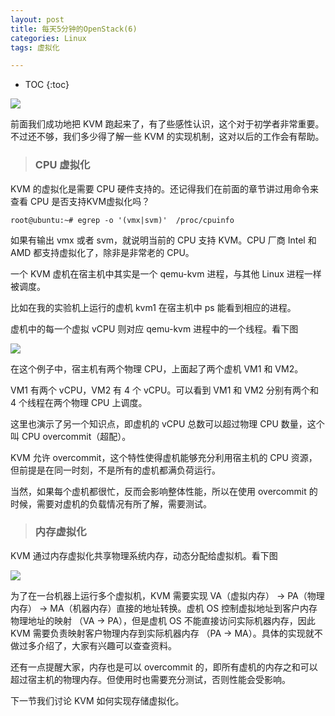```yaml
---
layout: post
title: 每天5分钟的OpenStack(6)
categories: Linux
tags: 虚拟化

---
```


* TOC
{:toc}

![](http://shurriklab.qiniudn.com/4qe2np316dzk6jxy1ren4sxbyy.png)

前面我们成功地把 KVM 跑起来了，有了些感性认识，这个对于初学者非常重要。不过还不够，我们多少得了解一些 KVM 的实现机制，这对以后的工作会有帮助。

>### CPU 虚拟化

KVM 的虚拟化是需要 CPU 硬件支持的。还记得我们在前面的章节讲过用命令来查看 CPU 是否支持KVM虚拟化吗？

`root@ubuntu:~# egrep -o '(vmx|svm)'  /proc/cpuinfo`

如果有输出 vmx 或者 svm，就说明当前的 CPU 支持 KVM。CPU 厂商 Intel 和 AMD 都支持虚拟化了，除非是非常老的 CPU。

一个 KVM 虚机在宿主机中其实是一个 qemu-kvm 进程，与其他 Linux 进程一样被调度。

比如在我的实验机上运行的虚机 kvm1 在宿主机中 ps 能看到相应的进程。

虚机中的每一个虚拟 vCPU 则对应 qemu-kvm 进程中的一个线程。看下图

![](http://shurriklab.qiniudn.com/4d9kqmz099cqhvhga1yxup1egs.png)

在这个例子中，宿主机有两个物理 CPU，上面起了两个虚机 VM1 和 VM2。

VM1 有两个 vCPU，VM2 有 4 个 vCPU。可以看到 VM1 和 VM2 分别有两个和 4 个线程在两个物理 CPU 上调度。

这里也演示了另一个知识点，即虚机的 vCPU 总数可以超过物理 CPU 数量，这个叫 CPU overcommit（超配）。

KVM 允许 overcommit，这个特性使得虚机能够充分利用宿主机的 CPU 资源，但前提是在同一时刻，不是所有的虚机都满负荷运行。

当然，如果每个虚机都很忙，反而会影响整体性能，所以在使用 overcommit 的时候，需要对虚机的负载情况有所了解，需要测试。

>### 内存虚拟化

KVM 通过内存虚拟化共享物理系统内存，动态分配给虚拟机。看下图

![](http://shurriklab.qiniudn.com/kvup9g49k6v42vheyxnhtkresi.png)

为了在一台机器上运行多个虚拟机，KVM 需要实现 VA（虚拟内存） -> PA（物理内存） -> MA（机器内存）直接的地址转换。虚机 OS 控制虚拟地址到客户内存物理地址的映射 （VA -> PA），但是虚机 OS 不能直接访问实际机器内存，因此 KVM 需要负责映射客户物理内存到实际机器内存 （PA -> MA）。具体的实现就不做过多介绍了，大家有兴趣可以查查资料。

还有一点提醒大家，内存也是可以 overcommit 的，即所有虚机的内存之和可以超过宿主机的物理内存。但使用时也需要充分测试，否则性能会受影响。

下一节我们讨论 KVM 如何实现存储虚拟化。